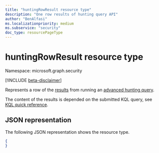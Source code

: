 ```yaml
---
title: "huntingRowResult resource type"
description: "One row results of hunting query API"
author: "BenAlfasi"
ms.localizationpriority: medium
ms.subservice: "security"
doc_type: resourcePageType
---
```


# huntingRowResult resource type

Namespace: microsoft.graph.security

[!INCLUDE [beta-disclaimer](../../includes/beta-disclaimer.md)]

Represents a row of the [results](../resources/security-huntingqueryresults.md) from running an [advanced hunting query](../api/security-security-runhuntingquery.md).

The content of the results is depended on the submitted KQL query, see [KQL quick reference](/azure/data-explorer/kql-quick-reference).


## JSON representation
The following JSON representation shows the resource type.
<!-- {
  "blockType": "resource",
  "@odata.type": "microsoft.graph.security.huntingRowResult",
  "openType": true
}
-->
``` json
{
}
```